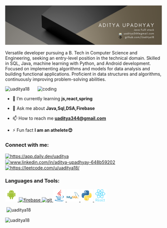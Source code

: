 ![logo](https://github.com/Uaditya18/Uaditya18/blob/main/background%20aditya.png)

<p>Versatile developer pursuing a B. Tech in Computer Science and Engineering, seeking an entry-level position in the
 technical domain. Skilled in SQL, Java, machine learning with Python, and Android development. Focused on
 implementing algorithms and models for data analysis and building functional applications. Proficient in data
 structures and algorithms, continuously improving problem-solving abilities.<p>

<img align="right" alt="coding" width="400" src="https://encrypted-tbn0.gstatic.com/images?q=tbn:ANd9GcTJsKZVppBhshJBN6_RHp9luylwz4eQO4I8Tg&s">
<p align="left"> <img src="https://komarev.com/ghpvc/?username=uaditya18&label=Profile%20views&color=0e75b6&style=flat" alt="uaditya18" /> </p>

- 🌱 I’m currently learning **js,react,spring**

- 💬 Ask me about **Java,Sql,DSA,Firebase**

- 📫 How to reach me **uaditya344@gmail.com**

- ⚡ Fun fact **I am an athelete😊**

<h3 align="left">Connect with me:</h3>
<p align="left">
<a href="https://dev.to/https://app.daily.dev/uaditya" target="blank"><img align="center" src="https://raw.githubusercontent.com/rahuldkjain/github-profile-readme-generator/master/src/images/icons/Social/devto.svg" alt="https://app.daily.dev/uaditya" height="30" width="40" /></a>
<a href="https://linkedin.com/in/www.linkedin.com/in/aditya-upadhyay-648b59202" target="blank"><img align="center" src="https://raw.githubusercontent.com/rahuldkjain/github-profile-readme-generator/master/src/images/icons/Social/linked-in-alt.svg" alt="www.linkedin.com/in/aditya-upadhyay-648b59202" height="30" width="40" /></a>
<a href="https://www.leetcode.com/https://leetcode.com/u/uaditya18/" target="blank"><img align="center" src="https://raw.githubusercontent.com/rahuldkjain/github-profile-readme-generator/master/src/images/icons/Social/leet-code.svg" alt="https://leetcode.com/u/uaditya18/" height="30" width="40" /></a>
</p>

<h3 align="left">Languages and Tools:</h3>
<p align="left"> <a href="https://developer.android.com" target="_blank" rel="noreferrer"> <img src="https://raw.githubusercontent.com/devicons/devicon/master/icons/android/android-original-wordmark.svg" alt="android" width="40" height="40"/> </a> <a href="https://firebase.google.com/" target="_blank" rel="noreferrer"> <img src="https://www.vectorlogo.zone/logos/firebase/firebase-icon.svg" alt="firebase" width="40" height="40"/> </a> <a href="https://git-scm.com/" target="_blank" rel="noreferrer"> <img src="https://www.vectorlogo.zone/logos/git-scm/git-scm-icon.svg" alt="git" width="40" height="40"/> </a> <a href="https://www.java.com" target="_blank" rel="noreferrer"> <img src="https://raw.githubusercontent.com/devicons/devicon/master/icons/java/java-original.svg" alt="java" width="40" height="40"/> </a> <a href="https://www.mysql.com/" target="_blank" rel="noreferrer"> <img src="https://raw.githubusercontent.com/devicons/devicon/master/icons/mysql/mysql-original-wordmark.svg" alt="mysql" width="40" height="40"/> </a> <a href="https://www.python.org" target="_blank" rel="noreferrer"> <img src="https://raw.githubusercontent.com/devicons/devicon/master/icons/python/python-original.svg" alt="python" width="40" height="40"/> </a> <a href="https://reactjs.org/" target="_blank" rel="noreferrer"> <img src="https://raw.githubusercontent.com/devicons/devicon/master/icons/react/react-original-wordmark.svg" alt="react" width="40" height="40"/> </a> </p>

<p>&nbsp;<img align="center" src="https://github-readme-stats.vercel.app/api?username=uaditya18&show_icons=true&locale=en" alt="uaditya18" /></p>

<p><img align="center" src="https://github-readme-streak-stats.herokuapp.com/?user=uaditya18&" alt="uaditya18" /></p>
